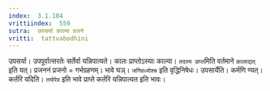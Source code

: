 ```yaml
---
index:  3.1.104
vrittiindex:  559
sutra:  उपसर्या काल्या प्रजने
vritti:  tattvabodhini 
---
```


उपसर्या। उपपूर्वात्सरतेः सर्तेर्वा यन्निपात्यते। कालः प्राप्तोऽस्याः काल्या। `तदस्य प्राप्त`मिति वर्तमाने `कालाद्यत्` इति यत्। प्रजननं प्रजनो = गर्भग्रहणम्। भावे घञ्। `जनिवध्योश्च` इति वृद्धिनिषेधः। उपसार्येति। कर्मणि ण्यत्। कर्तरि यदिति। `तयोरेव` इति भावे प्राप्ते कर्तरि यन्निपात्यत इति भावः। 

